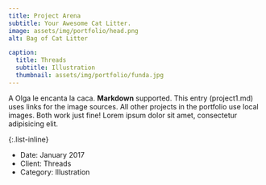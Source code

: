 ```yaml
---
title: Project Arena
subtitle: Your Awesome Cat Litter.
image: assets/img/portfolio/head.png
alt: Bag of Cat Litter

caption:
  title: Threads
  subtitle: Illustration
  thumbnail: assets/img/portfolio/funda.jpg
---
```


A Olga le encanta la caca. **Markdown** supported. This entry (project1.md) uses links for the image sources. All other projects in the portfolio use local images. Both work just fine! Lorem ipsum dolor sit amet, consectetur adipisicing elit.

{:.list-inline}

- Date: January 2017
- Client: Threads
- Category: Illustration
